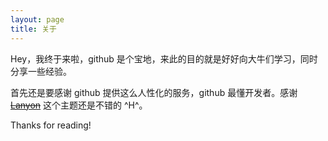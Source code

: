 ```yaml
---
layout: page
title: 关于
---
```


<p class="message">
  Hey，我终于来啦，github 是个宝地，来此的目的就是好好向大牛们学习，同时分享一些经验。 
</p>

首先还是要感谢 github 提供这么人性化的服务，github 最懂开发者。感谢~~[Lanyon](http://lanyon.getpoole.com)~~ 这个主题还是不错的 ^H^。

Thanks for reading!
